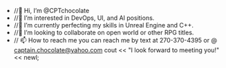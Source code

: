 - //👋 Hi, I’m @CPTchocolate
- //👀 I’m interested in DevOps, UI, and AI positions.
- //🌱 I’m currently perfecting my skills in Unreal Engine and C++.
- //💞️ I’m looking to collaborate on open world or other RPG titles.
- // 📫 How to reach me you can reach me by text at 270-370-4395 or @ captain.chocolate@yahoo.com 
cout << "I look forward to meeting you!" << newl;
<!---
CPTchocolate/CPTchocolate is a ✨ special ✨ repository because its `README.md` (this file) appears on your GitHub profile.
You can click the Preview link to take a look at your changes.
--->
